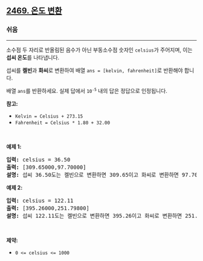 <h2><a href="https://leetcode.com/problems/convert-the-temperature">2469. 온도 변환</a></h2><h3>쉬움</h3><hr><p>소수점 두 자리로 반올림된 음수가 아닌 부동소수점 숫자인 <code>celsius</code>가 주어지며, 이는 <strong>섭씨 온도</strong>를 나타냅니다.</p>

<p>섭씨를 <strong>켈빈</strong>과 <strong>화씨</strong>로 변환하여 배열 <code>ans = [kelvin, fahrenheit]</code>로 반환해야 합니다.</p>

<p>배열 <code>ans</code>를 반환하세요. 실제 답에서 <code>10<sup>-5</sup></code> 내의 답은 정답으로 인정됩니다.</p>

<p><strong>참고:</strong></p>

<ul>
	<li><code>Kelvin = Celsius + 273.15</code></li>
	<li><code>Fahrenheit = Celsius * 1.80 + 32.00</code></li>
</ul>

<p>&nbsp;</p>
<p><strong class="example">예제 1:</strong></p>

<pre>
<strong>입력:</strong> celsius = 36.50
<strong>출력:</strong> [309.65000,97.70000]
<strong>설명:</strong> 섭씨 36.50도는 켈빈으로 변환하면 309.65이고 화씨로 변환하면 97.70입니다.
</pre>

<p><strong class="example">예제 2:</strong></p>

<pre>
<strong>입력:</strong> celsius = 122.11
<strong>출력:</strong> [395.26000,251.79800]
<strong>설명:</strong> 섭씨 122.11도는 켈빈으로 변환하면 395.26이고 화씨로 변환하면 251.798입니다.
</pre>

<p>&nbsp;</p>
<p><strong>제약:</strong></p>

<ul>
	<li><code>0 &lt;= celsius &lt;= 1000</code></li>
</ul>